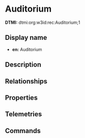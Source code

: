 # Auditorium
**DTMI:** dtmi:org:w3id:rec:Auditorium;1
## Display name
- **en:** Auditorium
## Description
## Relationships
## Properties
## Telemetries
## Commands
